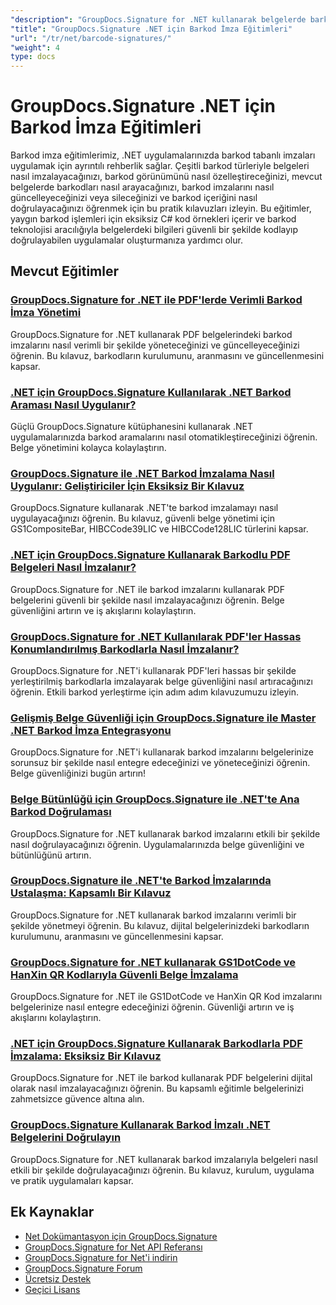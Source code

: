 ```yaml
---
"description": "GroupDocs.Signature for .NET kullanarak belgelerde barkod imzaları ekleme, arama, doğrulama ve yönetmeye ilişkin adım adım eğitimler."
"title": "GroupDocs.Signature .NET için Barkod İmza Eğitimleri"
"url": "/tr/net/barcode-signatures/"
"weight": 4
type: docs
---
```

# GroupDocs.Signature .NET için Barkod İmza Eğitimleri

Barkod imza eğitimlerimiz, .NET uygulamalarınızda barkod tabanlı imzaları uygulamak için ayrıntılı rehberlik sağlar. Çeşitli barkod türleriyle belgeleri nasıl imzalayacağınızı, barkod görünümünü nasıl özelleştireceğinizi, mevcut belgelerde barkodları nasıl arayacağınızı, barkod imzalarını nasıl güncelleyeceğinizi veya sileceğinizi ve barkod içeriğini nasıl doğrulayacağınızı öğrenmek için bu pratik kılavuzları izleyin. Bu eğitimler, yaygın barkod işlemleri için eksiksiz C# kod örnekleri içerir ve barkod teknolojisi aracılığıyla belgelerdeki bilgileri güvenli bir şekilde kodlayıp doğrulayabilen uygulamalar oluşturmanıza yardımcı olur.

## Mevcut Eğitimler

### [GroupDocs.Signature for .NET ile PDF'lerde Verimli Barkod İmza Yönetimi](./groupdocs-signature-barcode-management-pdf/)
GroupDocs.Signature for .NET kullanarak PDF belgelerindeki barkod imzalarını nasıl verimli bir şekilde yöneteceğinizi ve güncelleyeceğinizi öğrenin. Bu kılavuz, barkodların kurulumunu, aranmasını ve güncellenmesini kapsar.

### [.NET için GroupDocs.Signature Kullanılarak .NET Barkod Araması Nasıl Uygulanır?](./net-barcode-search-groupdocs-signature-implementation/)
Güçlü GroupDocs.Signature kütüphanesini kullanarak .NET uygulamalarınızda barkod aramalarını nasıl otomatikleştireceğinizi öğrenin. Belge yönetimini kolayca kolaylaştırın.

### [GroupDocs.Signature ile .NET Barkod İmzalama Nasıl Uygulanır: Geliştiriciler İçin Eksiksiz Bir Kılavuz](./implement-dotnet-barcode-signing-groupdocs-signature/)
GroupDocs.Signature kullanarak .NET'te barkod imzalamayı nasıl uygulayacağınızı öğrenin. Bu kılavuz, güvenli belge yönetimi için GS1CompositeBar, HIBCCode39LIC ve HIBCCode128LIC türlerini kapsar.

### [.NET için GroupDocs.Signature Kullanarak Barkodlu PDF Belgeleri Nasıl İmzalanır?](./sign-pdf-barcode-groupdocs-signature-dotnet/)
GroupDocs.Signature for .NET ile barkod imzalarını kullanarak PDF belgelerini güvenli bir şekilde nasıl imzalayacağınızı öğrenin. Belge güvenliğini artırın ve iş akışlarını kolaylaştırın.

### [GroupDocs.Signature for .NET Kullanılarak PDF'ler Hassas Konumlandırılmış Barkodlarla Nasıl İmzalanır?](./sign-pdf-barcode-positioned-groupdocs-signature/)
GroupDocs.Signature for .NET'i kullanarak PDF'leri hassas bir şekilde yerleştirilmiş barkodlarla imzalayarak belge güvenliğini nasıl artıracağınızı öğrenin. Etkili barkod yerleştirme için adım adım kılavuzumuzu izleyin.

### [Gelişmiş Belge Güvenliği için GroupDocs.Signature ile Master .NET Barkod İmza Entegrasyonu](./net-barcode-signature-groupdocs-signature/)
GroupDocs.Signature for .NET'i kullanarak barkod imzalarını belgelerinize sorunsuz bir şekilde nasıl entegre edeceğinizi ve yöneteceğinizi öğrenin. Belge güvenliğinizi bugün artırın!

### [Belge Bütünlüğü için GroupDocs.Signature ile .NET'te Ana Barkod Doğrulaması](./master-barcode-verification-groupdocs-signature-dotnet/)
GroupDocs.Signature for .NET kullanarak barkod imzalarını etkili bir şekilde nasıl doğrulayacağınızı öğrenin. Uygulamalarınızda belge güvenliğini ve bütünlüğünü artırın.

### [GroupDocs.Signature ile .NET'te Barkod İmzalarında Ustalaşma: Kapsamlı Bir Kılavuz](./master-barcode-signatures-groupdocs-dotnet/)
GroupDocs.Signature for .NET kullanarak barkod imzalarını verimli bir şekilde yönetmeyi öğrenin. Bu kılavuz, dijital belgelerinizdeki barkodların kurulumunu, aranmasını ve güncellenmesini kapsar.

### [GroupDocs.Signature for .NET kullanarak GS1DotCode ve HanXin QR Kodlarıyla Güvenli Belge İmzalama](./sign-documents-gs1dotcode-hanxin-qr-groupdocs-signature-dotnet/)
GroupDocs.Signature for .NET ile GS1DotCode ve HanXin QR Kod imzalarını belgelerinize nasıl entegre edeceğinizi öğrenin. Güvenliği artırın ve iş akışlarını kolaylaştırın.

### [.NET için GroupDocs.Signature Kullanarak Barkodlarla PDF İmzalama: Eksiksiz Bir Kılavuz](./sign-pdf-barcode-groupdocs-signature-net/)
GroupDocs.Signature for .NET ile barkod kullanarak PDF belgelerini dijital olarak nasıl imzalayacağınızı öğrenin. Bu kapsamlı eğitimle belgelerinizi zahmetsizce güvence altına alın.

### [GroupDocs.Signature Kullanarak Barkod İmzalı .NET Belgelerini Doğrulayın](./verify-dotnet-documents-barcode-signatures-groupdocs/)
GroupDocs.Signature for .NET kullanarak barkod imzalarıyla belgeleri nasıl etkili bir şekilde doğrulayacağınızı öğrenin. Bu kılavuz, kurulum, uygulama ve pratik uygulamaları kapsar.

## Ek Kaynaklar

- [Net Dokümantasyon için GroupDocs.Signature](https://docs.groupdocs.com/signature/net/)
- [GroupDocs.Signature for Net API Referansı](https://reference.groupdocs.com/signature/net/)
- [GroupDocs.Signature for Net'i indirin](https://releases.groupdocs.com/signature/net/)
- [GroupDocs.Signature Forum](https://forum.groupdocs.com/c/signature)
- [Ücretsiz Destek](https://forum.groupdocs.com/)
- [Geçici Lisans](https://purchase.groupdocs.com/temporary-license/)